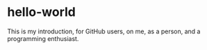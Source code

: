 # hello-world
This is my introduction, for GitHub users, on me, as a person, and a programming enthusiast.
